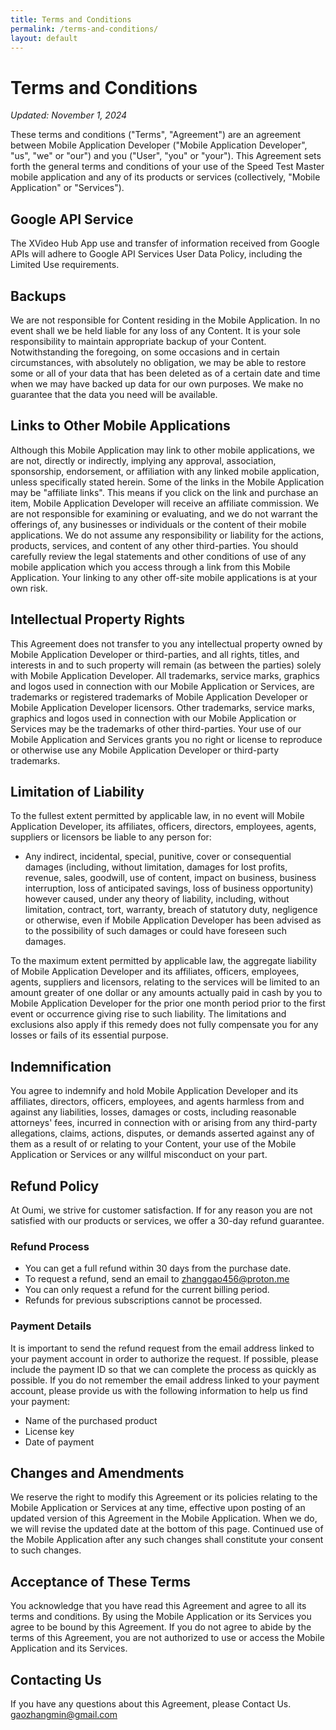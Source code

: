 ```yaml
---
title: Terms and Conditions
permalink: /terms-and-conditions/
layout: default
---
```

# Terms and Conditions
*Updated: November 1, 2024*

These terms and conditions ("Terms", "Agreement") are an agreement between Mobile Application Developer ("Mobile Application Developer", "us", "we" or "our") and you ("User", "you" or "your"). This Agreement sets forth the general terms and conditions of your use of the Speed Test Master mobile application and any of its products or services (collectively, "Mobile Application" or "Services").

## Google API Service

The XVideo Hub App use and transfer of information received from Google APIs will adhere to Google API Services User Data Policy, including the Limited Use requirements.

## Backups

We are not responsible for Content residing in the Mobile Application. In no event shall we be held liable for any loss of any Content. It is your sole responsibility to maintain appropriate backup of your Content. Notwithstanding the foregoing, on some occasions and in certain circumstances, with absolutely no obligation, we may be able to restore some or all of your data that has been deleted as of a certain date and time when we may have backed up data for our own purposes. We make no guarantee that the data you need will be available.

## Links to Other Mobile Applications

Although this Mobile Application may link to other mobile applications, we are not, directly or indirectly, implying any approval, association, sponsorship, endorsement, or affiliation with any linked mobile application, unless specifically stated herein. Some of the links in the Mobile Application may be "affiliate links". This means if you click on the link and purchase an item, Mobile Application Developer will receive an affiliate commission. We are not responsible for examining or evaluating, and we do not warrant the offerings of, any businesses or individuals or the content of their mobile applications. We do not assume any responsibility or liability for the actions, products, services, and content of any other third-parties. You should carefully review the legal statements and other conditions of use of any mobile application which you access through a link from this Mobile Application. Your linking to any other off-site mobile applications is at your own risk.

## Intellectual Property Rights

This Agreement does not transfer to you any intellectual property owned by Mobile Application Developer or third-parties, and all rights, titles, and interests in and to such property will remain (as between the parties) solely with Mobile Application Developer. All trademarks, service marks, graphics and logos used in connection with our Mobile Application or Services, are trademarks or registered trademarks of Mobile Application Developer or Mobile Application Developer licensors. Other trademarks, service marks, graphics and logos used in connection with our Mobile Application or Services may be the trademarks of other third-parties. Your use of our Mobile Application and Services grants you no right or license to reproduce or otherwise use any Mobile Application Developer or third-party trademarks.

## Limitation of Liability

To the fullest extent permitted by applicable law, in no event will Mobile Application Developer, its affiliates, officers, directors, employees, agents, suppliers or licensors be liable to any person for:

- Any indirect, incidental, special, punitive, cover or consequential damages (including, without limitation, damages for lost profits, revenue, sales, goodwill, use of content, impact on business, business interruption, loss of anticipated savings, loss of business opportunity) however caused, under any theory of liability, including, without limitation, contract, tort, warranty, breach of statutory duty, negligence or otherwise, even if Mobile Application Developer has been advised as to the possibility of such damages or could have foreseen such damages.

To the maximum extent permitted by applicable law, the aggregate liability of Mobile Application Developer and its affiliates, officers, employees, agents, suppliers and licensors, relating to the services will be limited to an amount greater of one dollar or any amounts actually paid in cash by you to Mobile Application Developer for the prior one month period prior to the first event or occurrence giving rise to such liability. The limitations and exclusions also apply if this remedy does not fully compensate you for any losses or fails of its essential purpose.

## Indemnification

You agree to indemnify and hold Mobile Application Developer and its affiliates, directors, officers, employees, and agents harmless from and against any liabilities, losses, damages or costs, including reasonable attorneys' fees, incurred in connection with or arising from any third-party allegations, claims, actions, disputes, or demands asserted against any of them as a result of or relating to your Content, your use of the Mobile Application or Services or any willful misconduct on your part.

## Refund Policy

At Oumi, we strive for customer satisfaction. If for any reason you are not satisfied with our products or services, we offer a 30-day refund guarantee.

### Refund Process

- You can get a full refund within 30 days from the purchase date.
- To request a refund, send an email to [zhanggao456@proton.me](mailto:zhanggao456@proton.me)
- You can only request a refund for the current billing period.
- Refunds for previous subscriptions cannot be processed.

### Payment Details

It is important to send the refund request from the email address linked to your payment account in order to authorize the request. If possible, please include the payment ID so that we can complete the process as quickly as possible. If you do not remember the email address linked to your payment account, please provide us with the following information to help us find your payment:

- Name of the purchased product
- License key
- Date of payment

## Changes and Amendments

We reserve the right to modify this Agreement or its policies relating to the Mobile Application or Services at any time, effective upon posting of an updated version of this Agreement in the Mobile Application. When we do, we will revise the updated date at the bottom of this page. Continued use of the Mobile Application after any such changes shall constitute your consent to such changes.

## Acceptance of These Terms

You acknowledge that you have read this Agreement and agree to all its terms and conditions. By using the Mobile Application or its Services you agree to be bound by this Agreement. If you do not agree to abide by the terms of this Agreement, you are not authorized to use or access the Mobile Application and its Services.

## Contacting Us

If you have any questions about this Agreement, please Contact Us.
gaozhangmin@gmail.com